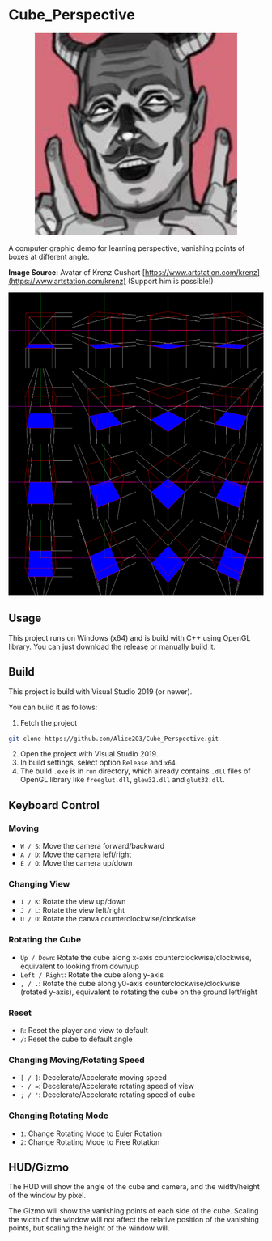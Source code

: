 # Cube_Perspective

<div align=center>
    <img src="img/Krenz_Cushart_Avatar.jpeg" width = "400" height = "400">
</div>

A computer graphic demo for learning perspective, vanishing points of boxes at different angle.

**Image Source:** Avatar of Krenz Cushart [https://www.artstation.com/krenz](https://www.artstation.com/krenz) (Support him is possible!)

<div align=center>
    <img src="img/Boxes.png" width = "600" height = "600">
</div>

## Usage

This project runs on Windows (x64) and is build with C++ using OpenGL library. You can just download the release or manually build it.

## Build

This project is build with Visual Studio 2019 (or newer).

You can build it as follows:

1. Fetch the project

```bash
git clone https://github.com/Alice2O3/Cube_Perspective.git
```

2. Open the project with Visual Studio 2019.
3. In build settings, select option `Release` and `x64`.
4. The build `.exe` is in `run` directory, which already contains `.dll` files of OpenGL library like `freeglut.dll`, `glew32.dll` and `glut32.dll`.

## Keyboard Control

### Moving

- `W / S`: Move the camera forward/backward
- `A / D`: Move the camera left/right
- `E / Q`: Move the camera up/down

### Changing View

- `I / K`: Rotate the view up/down
- `J / L`: Rotate the view left/right
- `U / O`: Rotate the canva counterclockwise/clockwise

### Rotating the Cube

- `Up / Down`: Rotate the cube along x-axis counterclockwise/clockwise, equivalent to looking from down/up
- `Left / Right`: Rotate the cube along y-axis
- `, / .`: Rotate the cube along y0-axis counterclockwise/clockwise (rotated y-axis), equivalent to rotating the cube on the ground left/right

### Reset

- `R`: Reset the player and view to default
- `/`: Reset the cube to default angle

### Changing Moving/Rotating Speed

- `[ / ]`: Decelerate/Accelerate moving speed
- `- / =`: Decelerate/Accelerate rotating speed of view
- `; / '`: Decelerate/Accelerate rotating speed of cube

### Changing Rotating Mode

- `1`: Change Rotating Mode to Euler Rotation
- `2`: Change Rotating Mode to Free Rotation

## HUD/Gizmo

The HUD will show the angle of the cube and camera, and the width/height of the window by pixel.

The Gizmo will show the vanishing points of each side of the cube. Scaling the width of the window will not affect the relative position of the vanishing points, but scaling the height of the window will.
